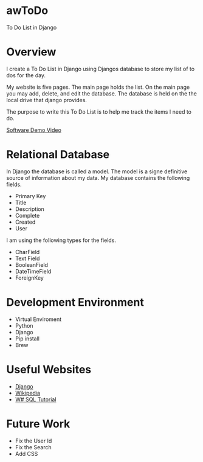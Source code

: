 # awToDo
To Do List in Django
# Overview

<!-- {Important!  Do not say in this section that this is college assignment.  Talk about what you are trying to accomplish as a software engineer to further your learning.} -->

I create a To Do List in Django using Djangos database to store my list of to dos for the day. 

<!-- {Provide a description the software that you wrote and how it integrates with a SQL Relational Database. Describe how to use your program.} -->

My website is five pages. The main page holds the list. On the main page you may add, delete, and edit the database. The database is held on the the local drive that django provides. 

<!-- {Describe your purpose for writing this software.} -->
The purpose to write this To Do List is to help me track the items I need to do. 

<!-- {Provide a link to your YouTube demonstration.  It should be a 4-5 minute demo of the software running, a walkthrough of the code, and a view of how created the Relational Database.} -->

[Software Demo Video]()

# Relational Database

<!-- {Describe the relational database you are using.}

{Describe the structure (tables) of the relational database that you created.} -->
In Django the database is called a model. The model is a signe definitive source of information about my data. My database contains the following fields. 
* Primary Key
* Title 
* Description
* Complete
* Created
* User

I am using the following types for the fields. 
* CharField
* Text Field
* BooleanField
* DateTimeField
* ForeignKey


# Development Environment

<!-- {Describe the tools that you used to develop the software}

{Describe the programming language that you used and any libraries.} -->
* Virtual Enviroment
* Python
* Django
* Pip install
* Brew 





# Useful Websites
* [Django](https://docs.djangoproject.com/en/4.0/topics/db/)
* [Wikipedia](https://en.wikipedia.org/wiki/Relational_database)
* [W# SQL Tutorial](https://www.w3schools.com/sql/)

<!-- {Make a list of websites that you found helpful in this project} -->


# Future Work
<!-- 
{Make a list of things that you need to fix, improve, and add in the future.} -->
* Fix the User Id
* Fix the Search 
* Add CSS 

